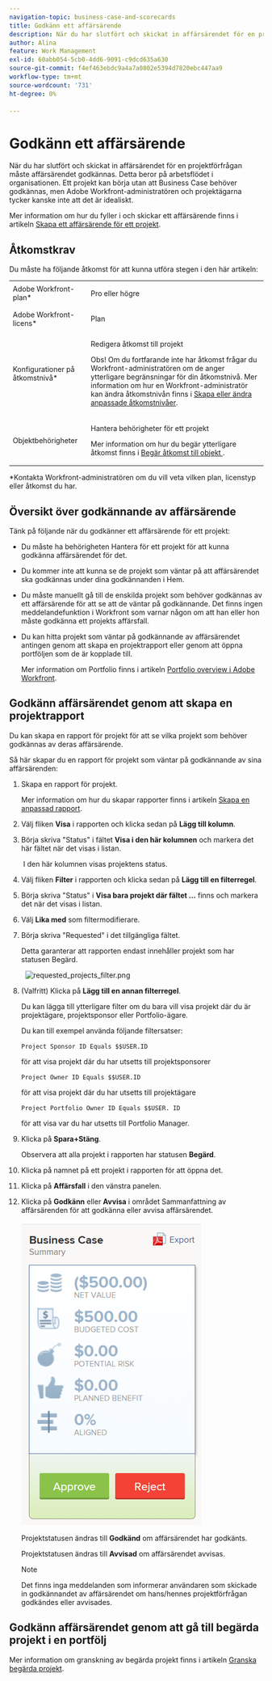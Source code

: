```yaml
---
navigation-topic: business-case-and-scorecards
title: Godkänn ett affärsärende
description: När du har slutfört och skickat in affärsärendet för en projektförfrågan måste affärsärendet godkännas. Detta beror på arbetsflödet i organisationen. Ett projekt kan börja utan att Business Case behöver godkännas, men Adobe Workfront-administratören och projektägarna tycker kanske inte att det är idealiskt.
author: Alina
feature: Work Management
exl-id: 60abb054-5cb0-4dd6-9091-c9dcd635a630
source-git-commit: f4ef463ebdc9a4a7a0802e5394d7820ebc447aa9
workflow-type: tm+mt
source-wordcount: '731'
ht-degree: 0%

---
```


# Godkänn ett affärsärende

När du har slutfört och skickat in affärsärendet för en projektförfrågan måste affärsärendet godkännas. Detta beror på arbetsflödet i organisationen. Ett projekt kan börja utan att Business Case behöver godkännas, men Adobe Workfront-administratören och projektägarna tycker kanske inte att det är idealiskt. 

Mer information om hur du fyller i och skickar ett affärsärende finns i artikeln [Skapa ett affärsärende för ett projekt](../../../manage-work/projects/define-a-business-case/create-business-case.md).

## Åtkomstkrav

Du måste ha följande åtkomst för att kunna utföra stegen i den här artikeln:

<table style="table-layout:auto"> 
 <col> 
 <col> 
 <tbody> 
  <tr> 
   <td role="rowheader">Adobe Workfront-plan*</td> 
   <td> <p>Pro eller högre</p> </td> 
  </tr> 
  <tr> 
   <td role="rowheader">Adobe Workfront-licens*</td> 
   <td> <p>Plan </p> </td> 
  </tr> 
  <tr> 
   <td role="rowheader">Konfigurationer på åtkomstnivå*</td> 
   <td> <p>Redigera åtkomst till projekt</p> <p>Obs! Om du fortfarande inte har åtkomst frågar du Workfront-administratören om de anger ytterligare begränsningar för din åtkomstnivå. Mer information om hur en Workfront-administratör kan ändra åtkomstnivån finns i <a href="../../../administration-and-setup/add-users/configure-and-grant-access/create-modify-access-levels.md" class="MCXref xref">Skapa eller ändra anpassade åtkomstnivåer</a>.</p> </td> 
  </tr> 
  <tr> 
   <td role="rowheader">Objektbehörigheter</td> 
   <td> <p>Hantera behörigheter för ett projekt</p> <p>Mer information om hur du begär ytterligare åtkomst finns i <a href="../../../workfront-basics/grant-and-request-access-to-objects/request-access.md" class="MCXref xref">Begär åtkomst till objekt </a>.</p> </td> 
  </tr> 
 </tbody> 
</table>

&#42;Kontakta Workfront-administratören om du vill veta vilken plan, licenstyp eller åtkomst du har.

## Översikt över godkännande av affärsärende

Tänk på följande när du godkänner ett affärsärende för ett projekt:

* Du måste ha behörigheten Hantera för ett projekt för att kunna godkänna affärsärendet för det. 
* Du kommer inte att kunna se de projekt som väntar på att affärsärendet ska godkännas under dina godkännanden i Hem.
* Du måste manuellt gå till de enskilda projekt som behöver godkännas av ett affärsärende för att se att de väntar på godkännande. Det finns ingen meddelandefunktion i Workfront som varnar någon om att han eller hon måste godkänna ett projekts affärsfall.
* Du kan hitta projekt som väntar på godkännande av affärsärendet antingen genom att skapa en projektrapport eller genom att öppna portföljen som de är kopplade till. 

  Mer information om Portfolio finns i artikeln [Portfolio overview i Adobe Workfront](../../../manage-work/portfolios/portfolios-overview/portfolio-overview.md).

## Godkänn affärsärendet genom att skapa en projektrapport

Du kan skapa en rapport för projekt för att se vilka projekt som behöver godkännas av deras affärsärende. 

Så här skapar du en rapport för projekt som väntar på godkännande av sina affärsärenden:

1. Skapa en rapport för projekt.

   Mer information om hur du skapar rapporter finns i artikeln [Skapa en anpassad rapport](../../../reports-and-dashboards/reports/creating-and-managing-reports/create-custom-report.md).

1. Välj fliken **Visa** i rapporten och klicka sedan på **Lägg till kolumn**.

1. Börja skriva &quot;Status&quot; i fältet **Visa i den här kolumnen** och markera det här fältet när det visas i listan.

    I den här kolumnen visas projektens status.

1. Välj fliken **Filter** i rapporten och klicka sedan på **Lägg till en filterregel**.

1. Börja skriva &quot;Status&quot; i **Visa bara projekt där fältet ...** finns och markera det när det visas i listan.
1. Välj **Lika med** som filtermodifierare.
1. Börja skriva &quot;Requested&quot; i det tillgängliga fältet. 

   Detta garanterar att rapporten endast innehåller projekt som har statusen Begärd.

     ![requested_projects_filter.png](assets/requested-projects-filter-350x14.png)

1. (Valfritt) Klicka på **Lägg till en annan filterregel**.

   Du kan lägga till ytterligare filter om du bara vill visa projekt där du är projektägare, projektsponsor eller Portfolio-ägare.

   Du kan till exempel använda följande filtersatser: 

   ```
   Project Sponsor ID Equals $$USER.ID
   ```

   för att visa projekt där du har utsetts till projektsponsorer

   ```
   Project Owner ID Equals $$USER.ID
   ```

   för att visa projekt där du har utsetts till projektägare

   ```
   Project Portfolio Owner ID Equals $$USER. ID
   ```

   för att visa var du har utsetts till Portfolio Manager. 

1. Klicka på **Spara+Stäng**.

   Observera att alla projekt i rapporten har statusen **Begärd**.

1. Klicka på namnet på ett projekt i rapporten för att öppna det.
1. Klicka på **Affärsfall** i den vänstra panelen.
1. Klicka på **Godkänn** eller **Avvisa** i området Sammanfattning av affärsärenden för att godkänna eller avvisa affärsärendet.

   ![](assets/business-case-summary-with-rp-information--1-.png)

   Projektstatusen ändras till **Godkänd** om affärsärendet har godkänts.

   Projektstatusen ändras till **Avvisad** om affärsärendet avvisas.

   >[!NOTE]
   >
   >Det finns inga meddelanden som informerar användaren som skickade in godkännandet av affärsärendet om hans/hennes projektförfrågan godkändes eller avvisades.

## Godkänn affärsärendet genom att gå till begärda projekt i en portfölj

Mer information om granskning av begärda projekt finns i artikeln [Granska begärda projekt](../../../manage-work/portfolios/create-and-manage-portfolios/review-requested-projects.md).
